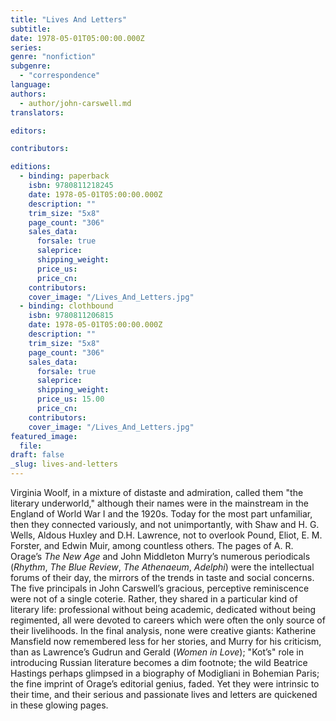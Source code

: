 ```yaml
---
title: "Lives And Letters"
subtitle:
date: 1978-05-01T05:00:00.000Z
series:
genre: "nonfiction"
subgenre:
  - "correspondence"
language:
authors:
  - author/john-carswell.md
translators:

editors:

contributors:

editions:
  - binding: paperback
    isbn: 9780811218245
    date: 1978-05-01T05:00:00.000Z
    description: ""
    trim_size: "5x8"
    page_count: "306"
    sales_data:
      forsale: true
      saleprice:
      shipping_weight:
      price_us:
      price_cn:
    contributors:
    cover_image: "/Lives_And_Letters.jpg"
  - binding: clothbound
    isbn: 9780811206815
    date: 1978-05-01T05:00:00.000Z
    description: ""
    trim_size: "5x8"
    page_count: "306"
    sales_data:
      forsale: true
      saleprice:
      shipping_weight:
      price_us: 15.00
      price_cn:
    contributors:
    cover_image: "/Lives_And_Letters.jpg"
featured_image:
  file:
draft: false
_slug: lives-and-letters
---
```


Virginia Woolf, in a mixture of distaste and admiration, called them "the literary underworld," although their names were in the mainstream in the England of World War I and the 1920s. Today for the most part unfamiliar, then they connected variously, and not unimportantly, with Shaw and H. G. Wells, Aldous Huxley and D.H. Lawrence, not to overlook Pound, Eliot, E. M. Forster, and Edwin Muir, among countless others. The pages of A. R. Orage’s _The New Age_ and John Middleton Murry’s numerous periodicals (_Rhythm_, _The Blue Review_, _The Athenaeum_, _Adelphi_) were the intellectual forums of their day, the mirrors of the trends in taste and social concerns. The five principals in John Carswell’s gracious, perceptive reminiscence were not of a single coterie. Rather, they shared in a particular kind of literary life: professional without being academic, dedicated without being regimented, all were devoted to careers which were often the only source of their livelihoods. In the final analysis, none were creative giants: Katherine Mansfield now remembered less for her stories, and Murry for his criticism, than as Lawrence’s Gudrun and Gerald (_Women in Love_); "Kot’s" role in introducing Russian literature becomes a dim footnote; the wild Beatrice Hastings perhaps glimpsed in a biography of Modigliani in Bohemian Paris; the fine imprint of Orage’s editorial genius, faded. Yet they were intrinsic to their time, and their serious and passionate lives and letters are quickened in these glowing pages.


